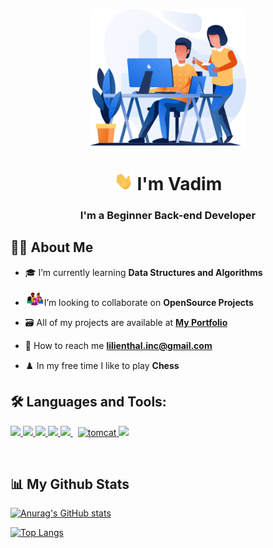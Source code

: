 <p align="center"><img src="./assets/images/logo.png" width="250"/></p>

<h1 align="center"><img src="./assets/gif/hi.gif" width="30px"> I'm Vadim</h1>
<h3 align="center">I'm a Beginner Back-end Developer </h3>

## 👨‍🚀 About Me

- ‍🎓 I’m currently learning **Data Structures and Algorithms**

- <img src="./assets/gif/team.gif" width="30px">I’m looking to collaborate on **OpenSource Projects**

- 🗃️ All of my projects are available at **[My Portfolio](https://github.com/VadimKosarev)**

- 📧 How to reach me **lilienthal.inc@gmail.com**

- ♟️ In my free time I like to play **Chess**

## 🛠️ Languages and Tools:

<p align="left">
    <a href="https://www.java.com" target="_blank"> <img src="https://img.icons8.com/color/48/000000/java-coffee-cup-logo.png"/> </a>
    <a href="https://spring.io/projects/spring-boot" target="_blank"> <img src="https://img.icons8.com/color/48/000000/spring-logo.png"/> </a>
    <a href="https://www.w3.org/html/" target="_blank"> <img src="https://img.icons8.com/color/48/000000/html-5.png"/> </a>
    <a href="https://www.w3schools.com/css/" target="_blank"> <img src="https://img.icons8.com/color/48/000000/css3.png"/> </a>
    <a style="padding-right:8px;" href="https://www.mysql.com/" target="_blank"> <img src="https://img.icons8.com/fluent/50/000000/mysql-logo.png"/> </a>
    <a href="https://postman.com" target="_blank"> <img src="https://img.icons8.com/color/48/000000/tomcat.png" alt="tomcat" width="45" height="45"/> </a>
    <a href="https://git-scm.com/" target="_blank"> <img src="https://img.icons8.com/color/48/000000/git.png"/> </a>
</p>
<br/>

## 📊 My Github Stats
[![Anurag's GitHub stats](https://github-readme-stats.vercel.app/api?username=VadimKosarev&count_private=true&show_icons=true&theme=jolly)](https://github.com/anuraghazra/github-readme-stats)

[![Top Langs](https://github-readme-stats.vercel.app/api/top-langs/?username=VadimKosarev&layout=compact&theme=jolly)](https://github.com/anuraghazra/github-readme-stats)
